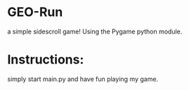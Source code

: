 # GEO-Run
a simple sidescroll game! Using the Pygame python module.

 
 
 
 

# Instructions: 


simply start main.py and have fun playing my game.
